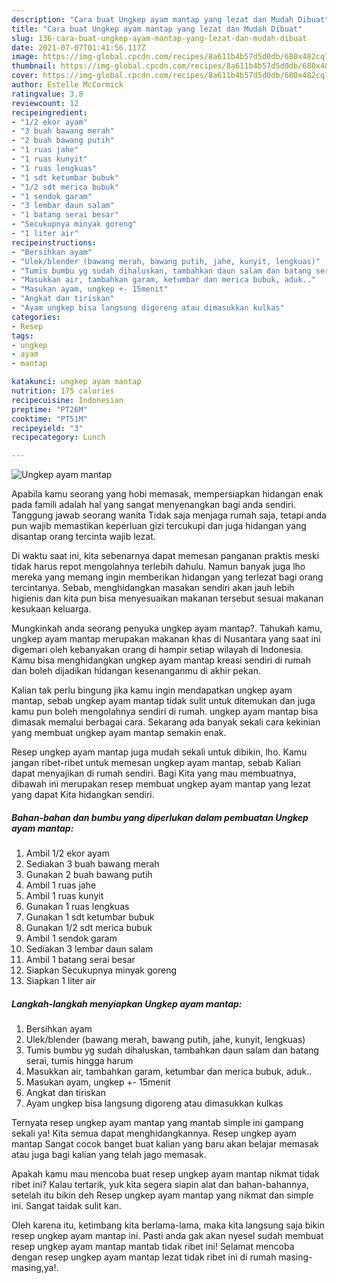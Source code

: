 ```yaml
---
description: "Cara buat Ungkep ayam mantap yang lezat dan Mudah Dibuat"
title: "Cara buat Ungkep ayam mantap yang lezat dan Mudah Dibuat"
slug: 136-cara-buat-ungkep-ayam-mantap-yang-lezat-dan-mudah-dibuat
date: 2021-07-07T01:41:56.117Z
image: https://img-global.cpcdn.com/recipes/8a611b4b57d5d0db/680x482cq70/ungkep-ayam-mantap-foto-resep-utama.jpg
thumbnail: https://img-global.cpcdn.com/recipes/8a611b4b57d5d0db/680x482cq70/ungkep-ayam-mantap-foto-resep-utama.jpg
cover: https://img-global.cpcdn.com/recipes/8a611b4b57d5d0db/680x482cq70/ungkep-ayam-mantap-foto-resep-utama.jpg
author: Estelle McCormick
ratingvalue: 3.8
reviewcount: 12
recipeingredient:
- "1/2 ekor ayam"
- "3 buah bawang merah"
- "2 buah bawang putih"
- "1 ruas jahe"
- "1 ruas kunyit"
- "1 ruas lengkuas"
- "1 sdt ketumbar bubuk"
- "1/2 sdt merica bubuk"
- "1 sendok garam"
- "3 lembar daun salam"
- "1 batang serai besar"
- "Secukupnya minyak goreng"
- "1 liter air"
recipeinstructions:
- "Bersihkan ayam"
- "Ulek/blender (bawang merah, bawang putih, jahe, kunyit, lengkuas)"
- "Tumis bumbu yg sudah dihaluskan, tambahkan daun salam dan batang serai, tumis hingga harum"
- "Masukkan air, tambahkan garam, ketumbar dan merica bubuk, aduk.."
- "Masukan ayam, ungkep +- 15menit"
- "Angkat dan tiriskan"
- "Ayam ungkep bisa langsung digoreng atau dimasukkan kulkas"
categories:
- Resep
tags:
- ungkep
- ayam
- mantap

katakunci: ungkep ayam mantap 
nutrition: 175 calories
recipecuisine: Indonesian
preptime: "PT26M"
cooktime: "PT51M"
recipeyield: "3"
recipecategory: Lunch

---
```



![Ungkep ayam mantap](https://img-global.cpcdn.com/recipes/8a611b4b57d5d0db/680x482cq70/ungkep-ayam-mantap-foto-resep-utama.jpg)

Apabila kamu seorang yang hobi memasak, mempersiapkan hidangan enak pada famili adalah hal yang sangat menyenangkan bagi anda sendiri. Tanggung jawab seorang  wanita Tidak saja menjaga rumah saja, tetapi anda pun wajib memastikan keperluan gizi tercukupi dan juga hidangan yang disantap orang tercinta wajib lezat.

Di waktu  saat ini, kita sebenarnya dapat memesan panganan praktis meski tidak harus repot mengolahnya terlebih dahulu. Namun banyak juga lho mereka yang memang ingin memberikan hidangan yang terlezat bagi orang tercintanya. Sebab, menghidangkan masakan sendiri akan jauh lebih higienis dan kita pun bisa menyesuaikan makanan tersebut sesuai makanan kesukaan keluarga. 



Mungkinkah anda seorang penyuka ungkep ayam mantap?. Tahukah kamu, ungkep ayam mantap merupakan makanan khas di Nusantara yang saat ini digemari oleh kebanyakan orang di hampir setiap wilayah di Indonesia. Kamu bisa menghidangkan ungkep ayam mantap kreasi sendiri di rumah dan boleh dijadikan hidangan kesenanganmu di akhir pekan.

Kalian tak perlu bingung jika kamu ingin mendapatkan ungkep ayam mantap, sebab ungkep ayam mantap tidak sulit untuk ditemukan dan juga kamu pun boleh mengolahnya sendiri di rumah. ungkep ayam mantap bisa dimasak memalui berbagai cara. Sekarang ada banyak sekali cara kekinian yang membuat ungkep ayam mantap semakin enak.

Resep ungkep ayam mantap juga mudah sekali untuk dibikin, lho. Kamu jangan ribet-ribet untuk memesan ungkep ayam mantap, sebab Kalian dapat menyajikan di rumah sendiri. Bagi Kita yang mau membuatnya, dibawah ini merupakan resep membuat ungkep ayam mantap yang lezat yang dapat Kita hidangkan sendiri.

<!--inarticleads1-->

##### Bahan-bahan dan bumbu yang diperlukan dalam pembuatan Ungkep ayam mantap:

1. Ambil 1/2 ekor ayam
1. Sediakan 3 buah bawang merah
1. Gunakan 2 buah bawang putih
1. Ambil 1 ruas jahe
1. Ambil 1 ruas kunyit
1. Gunakan 1 ruas lengkuas
1. Gunakan 1 sdt ketumbar bubuk
1. Gunakan 1/2 sdt merica bubuk
1. Ambil 1 sendok garam
1. Sediakan 3 lembar daun salam
1. Ambil 1 batang serai besar
1. Siapkan Secukupnya minyak goreng
1. Siapkan 1 liter air




<!--inarticleads2-->

##### Langkah-langkah menyiapkan Ungkep ayam mantap:

1. Bersihkan ayam
1. Ulek/blender (bawang merah, bawang putih, jahe, kunyit, lengkuas)
1. Tumis bumbu yg sudah dihaluskan, tambahkan daun salam dan batang serai, tumis hingga harum
1. Masukkan air, tambahkan garam, ketumbar dan merica bubuk, aduk..
1. Masukan ayam, ungkep +- 15menit
1. Angkat dan tiriskan
1. Ayam ungkep bisa langsung digoreng atau dimasukkan kulkas




Ternyata resep ungkep ayam mantap yang mantab simple ini gampang sekali ya! Kita semua dapat menghidangkannya. Resep ungkep ayam mantap Sangat cocok banget buat kalian yang baru akan belajar memasak atau juga bagi kalian yang telah jago memasak.

Apakah kamu mau mencoba buat resep ungkep ayam mantap nikmat tidak ribet ini? Kalau tertarik, yuk kita segera siapin alat dan bahan-bahannya, setelah itu bikin deh Resep ungkep ayam mantap yang nikmat dan simple ini. Sangat taidak sulit kan. 

Oleh karena itu, ketimbang kita berlama-lama, maka kita langsung saja bikin resep ungkep ayam mantap ini. Pasti anda gak akan nyesel sudah membuat resep ungkep ayam mantap mantab tidak ribet ini! Selamat mencoba dengan resep ungkep ayam mantap lezat tidak ribet ini di rumah masing-masing,ya!.

